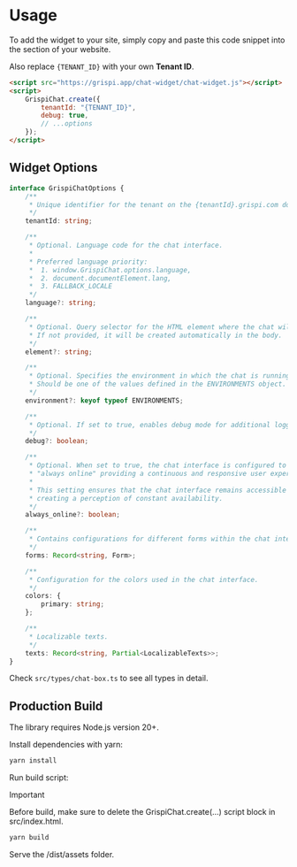 # Usage

To add the widget to your site, simply copy and paste this code snippet into the </body> section of your website.

Also replace `{TENANT_ID}` with your own **Tenant ID**.

```html
<script src="https://grispi.app/chat-widget/chat-widget.js"></script>
<script>
    GrispiChat.create({
        tenantId: "{TENANT_ID}",
        debug: true,
        // ...options
    });
</script>
```

## Widget Options

```typescript
interface GrispiChatOptions {
    /**
     * Unique identifier for the tenant on the {tenantId}.grispi.com domain.
     */
    tenantId: string;

    /**
     * Optional. Language code for the chat interface.
     *
     * Preferred language priority:
     *  1. window.GrispiChat.options.language,
     *  2. document.documentElement.lang,
     *  3. FALLBACK_LOCALE
     */
    language?: string;

    /**
     * Optional. Query selector for the HTML element where the chat will be mounted.
     * If not provided, it will be created automatically in the body.
     */
    element?: string;

    /**
     * Optional. Specifies the environment in which the chat is running.
     * Should be one of the values defined in the ENVIRONMENTS object.
     */
    environment?: keyof typeof ENVIRONMENTS;

    /**
     * Optional. If set to true, enables debug mode for additional logging and debugging information.
     */
    debug?: boolean;

    /**
     * Optional. When set to true, the chat interface is configured to appear
     * "always online" providing a continuous and responsive user experience.
     *
     * This setting ensures that the chat interface remains accessible to users at all times,
     * creating a perception of constant availability.
     */
    always_online?: boolean;

    /**
     * Contains configurations for different forms within the chat interface.
     */
    forms: Record<string, Form>;

    /**
     * Configuration for the colors used in the chat interface.
     */
    colors: {
        primary: string;
    };

    /**
     * Localizable texts.
     */
    texts: Record<string, Partial<LocalizableTexts>>;
}
```

Check `src/types/chat-box.ts` to see all types in detail.

## Production Build

The library requires Node.js version 20+.

Install dependencies with yarn:

```sh
yarn install
```

Run build script:

> [!IMPORTANT]  
> Before build, make sure to delete the GrispiChat.create(...) script block in src/index.html.

```sh
yarn build
```

Serve the /dist/assets folder.
